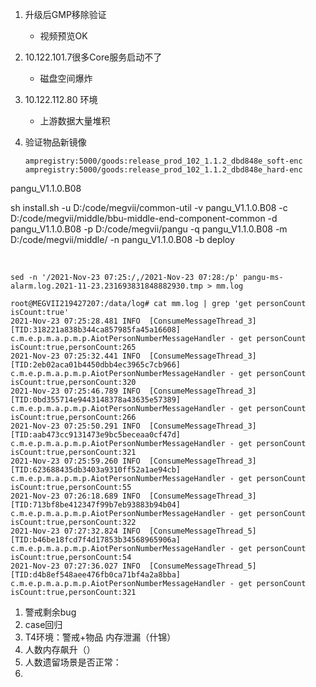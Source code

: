 1. 升级后GMP移除验证
   - 视频预览OK
   
2. 10.122.101.7很多Core服务启动不了
   
   - 磁盘空间爆炸
   
3. 10.122.112.80 环境
   
   - 上游数据大量堆积
   
4. 验证物品新镜像

   ```
   ampregistry:5000/goods:release_prod_102_1.1.2_dbd848e_soft-enc
   ampregistry:5000/goods:release_prod_102_1.1.2_dbd848e_hard-enc
   ```

pangu_V1.1.0.B08

sh install.sh -u D:/code/megvii/common-util -v pangu_V1.1.0.B08 -c D:/code/megvii/middle/bbu-middle-end-component-common -d pangu_V1.1.0.B08 -p D:/code/megvii/pangu -q pangu_V1.1.0.B08 -m D:/code/megvii/middle/ -n pangu_V1.1.0.B08 -b deploy



​    

```
sed -n '/2021-Nov-23 07:25:/,/2021-Nov-23 07:28:/p' pangu-ms-alarm.log.2021-11-23.231693831848882930.tmp > mm.log
```



```
root@MEGVII219427207:/data/log# cat mm.log | grep 'get personCount isCount:true'
2021-Nov-23 07:25:28.481 INFO  [ConsumeMessageThread_3] [TID:318221a838b344ca857985fa45a16608] c.m.e.p.m.a.p.m.p.AiotPersonNumberMessageHandler - get personCount isCount:true,personCount:265
2021-Nov-23 07:25:32.441 INFO  [ConsumeMessageThread_3] [TID:2eb02aca01b4450dbb4ec3965c7cb966] c.m.e.p.m.a.p.m.p.AiotPersonNumberMessageHandler - get personCount isCount:true,personCount:320
2021-Nov-23 07:25:46.789 INFO  [ConsumeMessageThread_3] [TID:0bd355714e9443148378a43635e57389] c.m.e.p.m.a.p.m.p.AiotPersonNumberMessageHandler - get personCount isCount:true,personCount:266
2021-Nov-23 07:25:50.291 INFO  [ConsumeMessageThread_3] [TID:aab473cc9131473e9bc5beceaa0cf47d] c.m.e.p.m.a.p.m.p.AiotPersonNumberMessageHandler - get personCount isCount:true,personCount:321
2021-Nov-23 07:25:59.260 INFO  [ConsumeMessageThread_3] [TID:623688435db3403a9310ff52a1ae94cb] c.m.e.p.m.a.p.m.p.AiotPersonNumberMessageHandler - get personCount isCount:true,personCount:55
2021-Nov-23 07:26:18.689 INFO  [ConsumeMessageThread_3] [TID:713bf8be412347f99b7eb93883b94b04] c.m.e.p.m.a.p.m.p.AiotPersonNumberMessageHandler - get personCount isCount:true,personCount:322
2021-Nov-23 07:27:32.824 INFO  [ConsumeMessageThread_5] [TID:b46be18fcd7f4d17853b34568965906a] c.m.e.p.m.a.p.m.p.AiotPersonNumberMessageHandler - get personCount isCount:true,personCount:54
2021-Nov-23 07:27:36.027 INFO  [ConsumeMessageThread_5] [TID:d4b8ef548aee476fb0ca71bf4a2a8bba] c.m.e.p.m.a.p.m.p.AiotPersonNumberMessageHandler - get personCount isCount:true,personCount:321
```









1. 警戒剩余bug
2. case回归
3. T4环境：警戒+物品   内存泄漏（什锦）
4. 人数内存飙升（）
5. 人数遗留场景是否正常：
6. 
